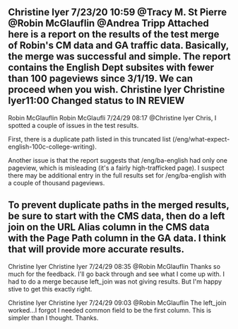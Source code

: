 Christine Iyer 7/23/20 10:59 
@Tracy M. St Pierre @Robin McGlauflin @Andrea Tripp Attached here is a report on the results of the test merge of Robin's CM data and GA traffic data. Basically, the merge was successful and simple. The report contains the English Dept subsites with fewer than 100 pageviews since 3/1/19. We can proceed when you wish.
Christine Iyer
Christine Iyer11:00
Changed status to IN REVIEW
---

Robin McGlauflin
Robin McGlaufli 7/24/29 08:17
@Christine Iyer
Chris, I spotted a couple of issues in the test results.

First, there is a duplicate path listed in this truncated list (/eng/what-expect-english-100c-college-writing).

Another issue is that the report suggests that /eng/ba-english had only one pageview, which is misleading (it's a fairly high-trafficked page). I suspect there may be additional entry in the full results set for /eng/ba-english with a couple of thousand pageviews.

To prevent duplicate paths in the merged results, be sure to start with the CMS data, then do a left join on the URL Alias column in the CMS data with the Page Path column in the GA data. I think that will provide more accurate results.
---

Christine Iyer
Christine Iyer 7/24/29 08:35
@Robin McGlauflin Thanks so much for the feedback. I'll go back through and see what I come up with. I had to do a merge because left_join was not giving results. But I'm happy stive to get this exactly right.

Christine Iyer
Christine Iyer 7/24/29 09:03
@Robin McGlauflin The left_join worked...I forgot I needed common field to be the first column. This is simpler than I thought. Thanks.

